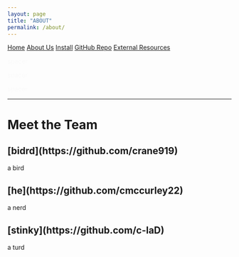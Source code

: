 ```yaml
---
layout: page
title: "ABOUT"
permalink: /about/
---
```


<head>
  <link rel="stylesheet" href="/website_assets/style.css">
</head>

<div class="navbar">
  <a href="/home">Home</a>
  <a href="/about">About Us</a>
  <a href="https://redesigned-doodle-c69ebf4f.pages.github.io#how-to-run">Install</a>
  <a href="https://github.com/olincollege/dress-quest.git">GitHub Repo</a>
  <a href="/resources">External Resources</a>
</div>

<p style="color:fafafa"> spacer </p>
<p style="color:fafafa"> spacer </p>
<p style="color:fafafa"> spacer </p>

---
<p align="center">
<h1> Meet the Team </h1>

<h2> [bidrd](https://github.com/crane919) </h2>
a bird

<h2> [he](https://github.com/cmccurley22) </h2>
a nerd

<h2> [stinky](https://github.com/c-laD) </h2>
a turd
</p>
